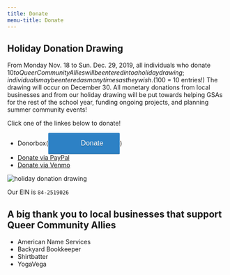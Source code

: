 ```yaml
---
title: Donate
menu-title: Donate
---
```


## Holiday Donation Drawing

From Monday Nov. 18 to Sun. Dec. 29, 2019, all individuals who donate $10 to Queer Community Allies will be entered into a holiday drawing; individuals may be entered as many times as they wish. ($100 = 10 entries!) The drawing will occur on December 30. All monetary donations from local businesses and from our holiday drawing will be put towards helping GSAs for the rest of the school year, funding ongoing projects, and planning summer community events! 

Click one of the linkes below to donate!

- Donorbox(<a class="dbox-donation-button" style="background: #2d81c5 url(https://d1iczxrky3cnb2.cloudfront.net/red_logo.png) no-repeat 37px;color: #fff;text-decoration: none;font-family: Verdana,sans-serif;display: inline-block;font-size: 16px;padding: 15px 38px;padding-left: 75px;-webkit-border-radius: 2px;-moz-border-radius: 2px;border-radius: 2px;box-shadow: 0 1px 0 0 #1f5a89;text-shadow: 0 1px rgba(0, 0, 0, 0.3);" href="https://donorbox.org/queer-community-allies-donations">Donate</a>)
- [Donate via PayPal](/donate/paypal)
- [Donate via Venmo](/donate/venmo)

![holiday donation drawing](/files/holidaydrawingsmall.jpg)

Our EIN is `84-2519026`


## A big thank you to local businesses that support Queer Community Allies

- American Name Services
- Backyard Bookkeeper
- Shirtbatter
- YogaVega

